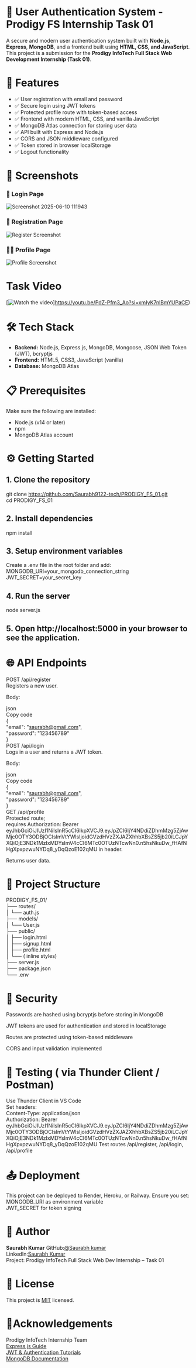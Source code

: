 # 🔐 User Authentication System - Prodigy FS Internship Task 01

A secure and modern user authentication system built with **Node.js**, **Express**, **MongoDB**, and a frontend built using **HTML, CSS, and JavaScript**. This project is a submission for the **Prodigy InfoTech Full Stack Web Development Internship (Task 01)**.

# 🚀 Features

- ✅ User registration with email and password
- ✅ Secure login using JWT tokens
- ✅ Protected profile route with token-based access
- ✅ Frontend with modern HTML, CSS, and vanilla JavaScript
- ✅ MongoDB Atlas connection for storing user data
- ✅ API built with Express and Node.js
- ✅ CORS and JSON middleware configured
- ✅ Token stored in browser localStorage
- ✅ Logout functionality


# 📸 Screenshots

### 🧾 Login Page
![Screenshot 2025-06-10 111943](https://github.com/user-attachments/assets/816a777e-bc7d-4d0c-9519-38dea1477621)


### 📝 Registration Page
![Register Screenshot](<Screenshot 2025-06-10 112002.png>)

### 🙍‍♂️ Profile Page
![Profile Screenshot](<Screenshot 2025-06-10 112037.png>)
# Task Video
[![Watch the video](https://img.youtube.com/vi/xmIyK7nlBmYUPaCE.jpg)]https://youtu.be/PdZ-Pfm3_Ao?si=xmIyK7nlBmYUPaCE)

# 🛠️ Tech Stack

- **Backend:** Node.js, Express.js, MongoDB, Mongoose, JSON Web Token (JWT), bcryptjs
- **Frontend:** HTML5, CSS3, JavaScript (vanilla)
- **Database:** MongoDB Atlas


# 📋 Prerequisites

Make sure the following are installed:

- Node.js (v14 or later)
- npm
- MongoDB Atlas account


# ⚙️ Getting Started

## 1. Clone the repository
git clone https://github.com/Saurabh9122-tech/PRODIGY_FS_01.git  
cd PRODIGY_FS_01
## **2. Install dependencies**
npm install

## **3. Setup environment variables**
Create a .env file in the root folder and add:  
MONGODB_URI=your_mongodb_connection_string  
JWT_SECRET=your_secret_key

## **4. Run the server**

node server.js

## **5. Open http://localhost:5000 in your browser to see the application.**

# 🌐 **API Endpoints**
POST /api/register  
Registers a new user.  

Body:  

json  
Copy code  
{  
  "email": "saurabh@gmail.com",  
  "password": "123456789"  
}  
POST /api/login  
Logs in a user and returns a JWT token.  

Body:  

json  
Copy code  
{  
  "email": "saurabh@gmail.com",  
  "password": "123456789"  
}  
GET /api/profile  
Protected route;  
requires Authorization: Bearer eyJhbGciOiJIUzI1NiIsInR5cCI6IkpXVCJ9.eyJpZCI6IjY4NDdiZDhmMzg5ZjAwMjc0OTY3ODBjOCIsImVtYWlsIjoidGVzdHVzZXJAZXhhbXBsZS5jb20iLCJpYXQiOjE3NDk1MzIxMDYsImV4cCI6MTc0OTUzNTcwNn0.n5hsNkuDw_fHAfNHgXpxpzwuNYDq8_yDqQzoE102qMU in header.  

Returns user data.  

# 📁 **Project Structure**

PRODIGY_FS_01/  
├── routes/  
│   └── auth.js           
├── models/  
│   └── User.js           
├── public/  
│   ├── login.html  
│   ├── signup.html  
│   ├── profile.html  
│   └── ( inline styles)  
├── server.js            
├── package.json     
└── .env   

# 🔐 **Security**
Passwords are hashed using bcryptjs before storing in MongoDB  

JWT tokens are used for authentication and stored in localStorage  

Routes are protected using token-based middleware  

CORS and input validation implemented  

# 🧪 **Testing** ( via Thunder Client / Postman)
Use Thunder Client in VS Code  
Set headers:  
Content-Type: application/json  
Authorization: Bearer   eyJhbGciOiJIUzI1NiIsInR5cCI6IkpXVCJ9.eyJpZCI6IjY4NDdiZDhmMzg5ZjAwMjc0OTY3ODBjOCIsImVtYWlsIjoidGVzdHVzZXJAZXhhbXBsZS5jb20iLCJpYXQiOjE3NDk1MzIxMDYsImV4cCI6MTc0OTUzNTcwNn0.n5hsNkuDw_fHAfNHgXpxpzwuNYDq8_yDqQzoE102qMU  Test routes /api/register, /api/login, /api/profile  

# 📤 **Deployment**
This project can be deployed to Render, Heroku, or Railway. Ensure you set:  
MONGODB_URI as environment variable  
JWT_SECRET for token signing  

# 👤 **Author**
**Saurabh Kumar**
GitHub:<u>[@Saurabh kumar](https://github.com/Saurabh9122-tech/)</u>   
LinkedIn:<u>[Saurabh Kumar](www.linkedin.com/in/saurabh-kumar-9999s/)</u>   
Project: Prodigy InfoTech Full Stack Web Dev Internship – Task 01    
# 📝 **License**
This project is [MIT](https://github.com/Saurabh9122-tech/PRODIGY_FS_01/blob/main/LICENSE) licensed.  

# 🙏**Acknowledgements**
Prodigy InfoTech Internship Team  
[Express.js Guide](https://www.geeksforgeeks.org/node-js/express-js/)  
[JWT & Authentication Tutorials](https://www.geeksforgeeks.org/json-web-token-jwt/)    
[MongoDB Documentation](https://www.mongodb.com/docs/)    
